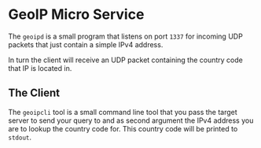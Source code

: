 
# GeoIP Micro Service

The `geoipd` is a small program that listens on port `1337` for incoming UDP
packets that just contain a simple IPv4 address.

In turn the client will receive an UDP packet containing the country code
that IP is located in.

## The Client

The `geoipcli` tool is a small command line tool that you pass the target
server to send your query to and as second argument the IPv4 address you
are to lookup the country code for. This country code will be printed to
`stdout`.
